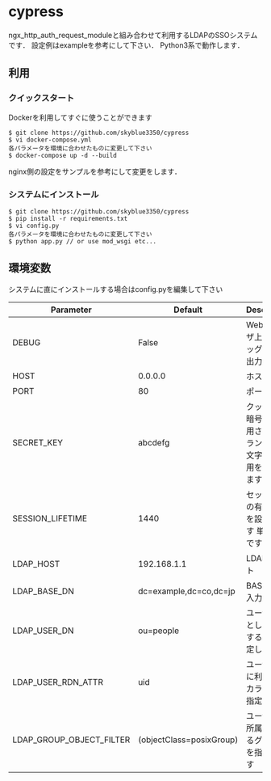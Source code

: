 # cypress
ngx_http_auth_request_moduleと組み合わせて利用するLDAPのSSOシステムです．
設定例はexampleを参考にして下さい．
Python3系で動作します．

## 利用
### クイックスタート
Dockerを利用してすぐに使うことができます
```
$ git clone https://github.com/skyblue3350/cypress
$ vi docker-compose.yml
各パラメータを環境に合わせたものに変更して下さい
$ docker-compose up -d --build
```
nginx側の設定をサンプルを参考にして変更をします．

### システムにインストール
```
$ git clone https://github.com/skyblue3350/cypress
$ pip install -r requirements.txt
$ vi config.py
各パラメータを環境に合わせたものに変更して下さい
$ python app.py // or use mod_wsgi etc...
```

## 環境変数
システムに直にインストールする場合はconfig.pyを編集して下さい

| Parameter | Default |Description |
|-----------|---------|------------|
| DEBUG     | False   |Webブラウザ上でデバッグ情報を出力します|
| HOST      | 0.0.0.0 |ホスト名    |
| PORT      | 80      |ポート      |
| SECRET_KEY| abcdefg |クッキーの暗号化に利用されます　ランダムな文字列の利用を推奨します|　
| SESSION_LIFETIME | 1440 |セッションの有効時間を設定します 単位は分です|
| LDAP_HOST | 192.168.1.1 |LDAPのホスト|
| LDAP_BASE_DN | dc=example,dc=co,dc=jp |BASE DNを入力します|
| LDAP_USER_DN | ou=people |ユーザー名として利用するouを指定します|
| LDAP_USER_RDN_ATTR | uid |ユーザーIDに利用するカラム名を指定します|
| LDAP_GROUP_OBJECT_FILTER | (objectClass=posixGroup) |ユーザーが所属しているグループを指定します|


